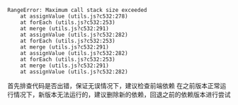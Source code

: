 ```
RangeError: Maximum call stack size exceeded
    at assignValue (utils.js?c532:278)
    at forEach (utils.js?c532:253)
    at merge (utils.js?c532:291)
    at assignValue (utils.js?c532:282)
    at forEach (utils.js?c532:253)
    at merge (utils.js?c532:291)
    at assignValue (utils.js?c532:282)
    at forEach (utils.js?c532:253)
    at merge (utils.js?c532:291)
    at assignValue (utils.js?c532:282)
```

首先排查代码是否出错，保证无误情况下，建议检查前端依赖
在之前版本正常运行情况下，新版本无法运行的，建议删除新的依赖，回退之前的依赖版本进行尝试
